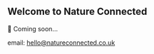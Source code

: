 ## Welcome to Nature Connected
 
🌱 Coming soon...

email: <a href="mailto:hello@natureconnected.co.uk">hello@natureconnected.co.uk</a>
